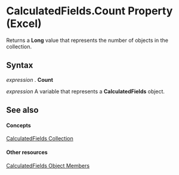 
# CalculatedFields.Count Property (Excel)

Returns a  **Long** value that represents the number of objects in the collection.


## Syntax

 _expression_ . **Count**

 _expression_ A variable that represents a **CalculatedFields** object.


## See also


#### Concepts


[CalculatedFields Collection](6db4c889-f097-9a66-abc6-28f7f54f0478.md)
#### Other resources


[CalculatedFields Object Members](be259ce8-1296-9e56-fa9f-d180a47cf520.md)
